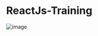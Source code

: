 # ReactJs-Training

![image](https://user-images.githubusercontent.com/72077931/213359479-600f4d69-b2f6-4a8c-93b6-81a17bf7eaec.png)

